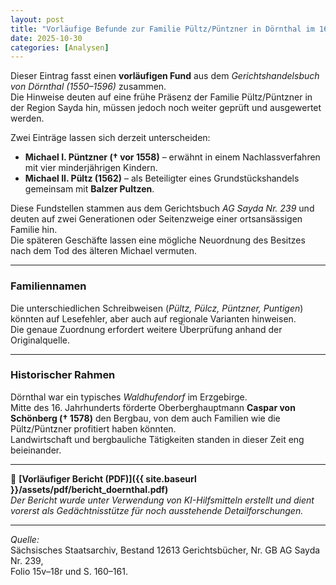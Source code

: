 ```yaml
---
layout: post
title: "Vorläufige Befunde zur Familie Pültz/Püntzner in Dörnthal im 16. Jahrhundert"
date: 2025-10-30
categories: [Analysen]
---
```


Dieser Eintrag fasst einen **vorläufigen Fund** aus dem *Gerichtshandelsbuch von Dörnthal (1550–1596)* zusammen.  
Die Hinweise deuten auf eine frühe Präsenz der Familie Pültz/Püntzner in der Region Sayda hin, müssen jedoch noch weiter geprüft und ausgewertet werden.

Zwei Einträge lassen sich derzeit unterscheiden:

- **Michael I. Püntzner († vor 1558)** – erwähnt in einem Nachlassverfahren mit vier minderjährigen Kindern.  
- **Michael II. Pültz (1562)** – als Beteiligter eines Grundstückshandels gemeinsam mit **Balzer Pultzen**.

Diese Fundstellen stammen aus dem Gerichtsbuch *AG Sayda Nr. 239* und deuten auf zwei Generationen oder Seitenzweige einer ortsansässigen Familie hin.  
Die späteren Geschäfte lassen eine mögliche Neuordnung des Besitzes nach dem Tod des älteren Michael vermuten.

---

### Familiennamen

Die unterschiedlichen Schreibweisen (*Pültz, Pülcz, Püntzner, Puntigen*) könnten auf Lesefehler, aber auch auf regionale Varianten hinweisen.  
Die genaue Zuordnung erfordert weitere Überprüfung anhand der Originalquelle.

---

### Historischer Rahmen

Dörnthal war ein typisches *Waldhufendorf* im Erzgebirge.  
Mitte des 16. Jahrhunderts förderte Oberberghauptmann **Caspar von Schönberg († 1578)** den Bergbau, von dem auch Familien wie die Pültz/Püntzner profitiert haben könnten.  
Landwirtschaft und bergbauliche Tätigkeiten standen in dieser Zeit eng beieinander.

---

📄 **[Vorläufiger Bericht (PDF)]({{ site.baseurl }}/assets/pdf/bericht_doernthal.pdf)**  
*Der Bericht wurde unter Verwendung von KI-Hilfsmitteln erstellt und dient vorerst als Gedächtnisstütze für noch ausstehende Detailforschungen.*

---

*Quelle:*  
Sächsisches Staatsarchiv, Bestand 12613 Gerichtsbücher, Nr. GB AG Sayda Nr. 239,  
Folio 15v–18r und S. 160–161.

